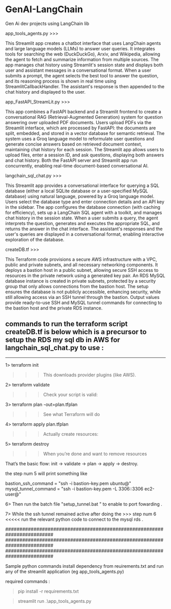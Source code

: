 # GenAI-LangChain
Gen Ai dev projects using LangChain lib


app_tools_agents.py >>> 

This Streamlit app creates a chatbot interface that uses LangChain agents and large language models (LLMs) to answer user queries. It integrates tools for searching the web (DuckDuckGo), Arxiv, and Wikipedia, allowing the agent to fetch and summarize information from multiple sources. The app manages chat history using Streamlit's session state and displays both user and assistant messages in a conversational format. When a user submits a prompt, the agent selects the best tool to answer the question, and its reasoning process is shown in real time using StreamlitCallbackHandler. The assistant's response is then appended to the chat history and displayed to the user.

app_FastAPI_StreamLit.py >>> 

This app combines a FastAPI backend and a Streamlit frontend to create a conversational RAG (Retrieval-Augmented Generation) system for question answering over uploaded PDF documents. Users upload PDFs via the Streamlit interface, which are processed by FastAPI: the documents are split, embedded, and stored in a vector database for semantic retrieval. The system uses a Groq language model to reformulate user questions and generate concise answers based on retrieved document context, maintaining chat history for each session. The Streamlit app allows users to upload files, enter a session ID, and ask questions, displaying both answers and chat history. Both the FastAPI server and Streamlit app run concurrently, enabling real-time document-based conversational AI.

langchain_sql_chat.py >>>  

This Streamlit app provides a conversational interface for querying a SQL database (either a local SQLite database or a user-specified MySQL database) using natural language, powered by a Groq language model. Users select the database type and enter connection details and an API key in the sidebar. The app configures the database connection (with caching for efficiency), sets up a LangChain SQL agent with a toolkit, and manages chat history in the session state. When a user submits a query, the agent interprets the question, generates and executes the appropriate SQL, and returns the answer in the chat interface. The assistant's responses and the user's queries are displayed in a conversational format, enabling interactive exploration of the database.



createDB.tf >>> 

This Terraform code provisions a secure AWS infrastructure with a VPC, public and private subnets, and all necessary networking components. It deploys a bastion host in a public subnet, allowing secure SSH access to resources in the private network using a generated key pair. An RDS MySQL database instance is created in private subnets, protected by a security group that only allows connections from the bastion host. The setup ensures the database is not publicly accessible, enhancing security, while still allowing access via an SSH tunnel through the bastion. Output values provide ready-to-use SSH and MySQL tunnel commands for connecting to the bastion host and the private RDS instance.


commands to run the terraform script createDB.tf  is below which is a precursor to setup the RDS my sql db in AWS  for langchain_sql_chat.py to use  :
----------------------------------------------------------------------------
----------------------------------------------------------------------------

1> terraform init 

>>>  This downloads provider plugins (like AWS).

2> terraform validate

>>> Check your script is valid:

3> terraform plan -out=plan.tfplan

>>> See what Terraform will do

4> terraform apply plan.tfplan

>>> Actually create resources:

5> terraform destroy

>>> When you’re done and want to remove resources

That’s the basic flow: init → validate → plan → apply → destroy.

the step num 5 will print something like 


bastion_ssh_command = "ssh -i bastion-key.pem ubuntu@<ec2-bastion-public-ip>"
mysql_tunnel_command = "ssh -i bastion-key.pem -L 3306:<rds-endpoint>:3306 ec2-user@<ec2-bastion-public-ip>"

6> Then run the batch file "setup_tunnel.bat <rds-endpoint> <ec2-bastion-public-ip>" to enable to port fowarding .

7> While the ssh tunnel remained active after doing the >>> step num 6 <<<<< run the relevant python code to connect to the mysql rds .


#########################################################################
#########################################################################
#########################################################################

Sample python commands install dependency from reuirements.txt and run any of the streamlit application (eg app_tools_agents.py)


required commands :

>pip install -r requirements.txt 


>streamlit run .\app_tools_agents.py

